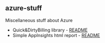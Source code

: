 ## azure-stuff
Miscellaneous stuff about Azure

 - Quick&DirtyBilling library - [README](QDAzureBilling/ReadMe.md)
 - Simple AppInsights html report - [README](SimpleAppInsightsHtmlReport/README.md)


